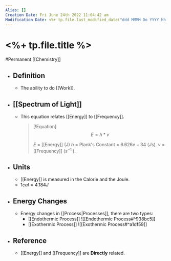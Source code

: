 ```yaml
---
Alias: []
Creation Date: Fri June 24th 2022 11:04:42 am 
Modification Date: <%+ tp.file.last_modified_date("ddd MMMM Do YYYY hh:mm:ss a") %>
---
```

# <%+ tp.file.title %>
#Permanent [[Chemistry]]

- ## Definition
	- The ability to do [[Work]].
- ## [[Spectrum of Light]]
	- This equation relates [[Energy]] to [[Frequency]].
	  > [!Equation]
	  > $$E=h*v$$
	  > 
	  > $E$ = [[Energy]] (J)
	  > $h$ = Plank's Constant = $6.626e-34$ ($Js$).
	  > $v$ = [[Frequency]] ($s^{-1}$ ).
- ## Units
	- [[Energy]] is measured in the Calorie and the Joule.
	- $1cal=4.184J$
- ## Energy Changes
	- Energy changes in [[Process|Processes]], there are two types:
		- [[Endothermic Process]]
		  ![[Endothermic Process#^938bc5]]
		- [[Exothermic Process]] 
		  ![[Exothermic Process#^a1df59]]
- ## Reference
	- [[Energy]] and [[Frequency]] are **Directly** related.